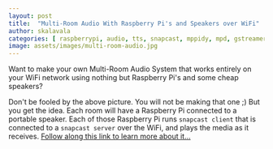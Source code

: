 ```yaml
---
layout: post
title:  "Multi-Room Audio With Raspberry Pi's and Speakers over WiFi"
author: skalavala
categories: [ raspberrypi, audio, tts, snapcast, mppidy, mpd, gstreamer, media_player, homeassistant ]
image: assets/images/multi-room-audio.jpg
---
```


Want to make your own Multi-Room Audio System that works entirely on your WiFi network using nothing but Raspberry Pi's and some cheap speakers?

Don't be fooled by the above picture. You will not be making that one ;)  But you get the idea. Each room will have a Raspberry Pi connected to a portable speaker. Each of those Raspberry Pi runs `snapcast client` that is connected to a `snapcast server` over the WiFi, and plays the media as it receives. [Follow along this link to learn more about it... ](https://github.com/skalavala/Multi-Room-Audio-Centralized-Audio-for-Home)
